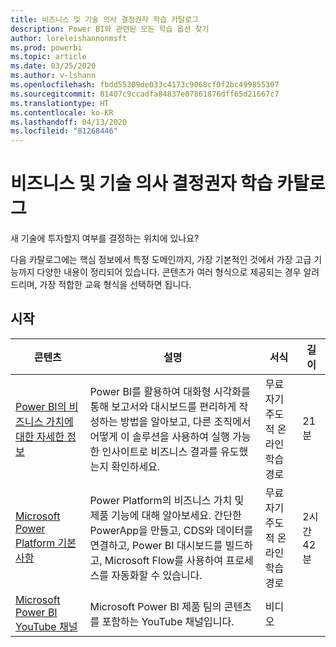 ```yaml
---
title: 비즈니스 및 기술 의사 결정권자 학습 카탈로그
description: Power BI와 관련된 모든 학습 옵션 찾기
author: loreleishannonmsft
ms.prod: powerbi
ms.topic: article
ms.date: 03/25/2020
ms.author: v-lshann
ms.openlocfilehash: fbdd55309de033c4173c9068cf0f2bc499855307
ms.sourcegitcommit: 81407c9ccadfa84837e07861876dff65d21667c7
ms.translationtype: HT
ms.contentlocale: ko-KR
ms.lasthandoff: 04/13/2020
ms.locfileid: "81268446"
---
```

# <a name="business-and-technical-decision-makers-learning-catalog"></a>비즈니스 및 기술 의사 결정권자 학습 카탈로그

새 기술에 투자할지 여부를 결정하는 위치에 있나요? 

다음 카탈로그에는 핵심 정보에서 특정 도메인까지, 가장 기본적인 것에서 가장 고급 기능까지 다양한 내용이 정리되어 있습니다. 콘텐츠가 여러 형식으로 제공되는 경우 알려 드리며, 가장 적합한 교육 형식을 선택하면 됩니다. 

## <a name="get-started"></a>시작<a name="get-started"></a>
| 콘텐츠  | 설명  | 서식  | 길이     |
|---------------------------------------------------------------------------------------------------------------|------------------------------------------------------------------------------------------------------------------------------------------------------------------------------------------------------------------------|---------------------------------------|------------|
| [Power BI의 비즈니스 가치에 대한 자세한 정보](https://docs.microsoft.com/learn/modules/introduction-power-bi/) | Power BI를 활용하여 대화형 시각화를 통해 보고서와 대시보드를 편리하게 작성하는 방법을 알아보고, 다른 조직에서 어떻게 이 솔루션을 사용하여 실행 가능한 인사이트로 비즈니스 결과를 유도했는지 확인하세요. | 무료 자기 주도적 온라인 학습 경로 | 21분 |
| [Microsoft Power Platform 기본 사항](https://docs.microsoft.com/learn/paths/power-plat-fundamentals/)      | Power Platform의 비즈니스 가치 및 제품 기능에 대해 알아보세요. 간단한 PowerApp을 만들고, CDS와 데이터를 연결하고, Power BI 대시보드를 빌드하고, Microsoft Flow를 사용하여 프로세스를 자동화할 수 있습니다.                          | 무료 자기 주도적 온라인 학습 경로 | 2시간 42분  |
| [Microsoft Power BI YouTube 채널](https://www.youtube.com/user/mspowerbi/videos)  | Microsoft Power BI 제품 팀의 콘텐츠를 포함하는 YouTube 채널입니다.  | 비디오   |            |
